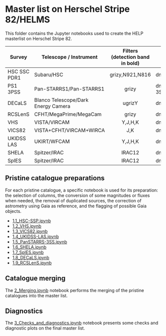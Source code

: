 # Master list on Herschel Stripe 82/HELMS

This folder contains the Jupyter notebooks used to create the HELP masterlist on
Herschel Stripe 82. 

| Survey     | Telescope / Instrument      |      Filters (detection band in bold)      | Location                    |
|------------|-----------------------------|:------------------------------------------:|-----------------------------|
| HSC SSC PDR1 | Subaru/HSC                |   grizy,N921,N816                          | dmu0_HSC                    |
| PS1 3PSS   | Pan-STARRS1/Pan-STARRS1     |   grizy                                    | dmu0_PanSTARRS1-3SS         |
| DECaLS     | Blanco Telescope/Dark Energy Camera| ugrizY                              | dmu0_DECaLS                 |
| RCSLenS    | CFHT/MegaPrime/MegaCam      |   grizy                                    | dmu0_RCSLenS                |
| VHS        | VISTA/VIRCAM                |   Y,J,H,K                                  | dmu0_VISTA-VHS              |
| VICS82     | VISTA+CFHT/VIRCAM+WIRCA     |   J,K                                      | dmu0_VICS82                 |
| UKIDSS LAS | UKIRT/WFCAM                 |   Y,J,H,K                                  | dmu0_UKIDSS-LAS             | 
| SHELA      | Spitzer/IRAC                |   IRAC12                                   | dmu0_SHELA                  |
| SpIES      | Spitzer/IRAC                |   IRAC12                                   | dmu0_SpIES                  |

## Pristine catalogue preparations

For each pristine catalogue, a specific notebook is used for its preparation:
the selection of columns, the conversion of some magnitudes or fluxes when
needed, the removal of duplicated sources, the correction of astrometry using
Gaia as reference, and the flagging of possible Gaia objects.

- [1.1_HSC-SSP.ipynb](1.1_HSC-SSP.ipynb) 
- [1.2_VHS.ipynb](1.2_VHS.ipynb) 
- [1.3_VICS82.ipynb](1.3_VICS82.ipynb)
- [1.4_UKIDSS-LAS.ipynb](1.4_UKIDSS-LAS.ipynb) 
- [1.5_PanSTARRS-3SS.ipynb](1.5_PanSTARRS-3SS.ipynb) 
- [1.6_SHELA.ipynb](1.6_SHELA.ipynb)
- [1.7_SpIES.ipynb](1.7_SpIES.ipynb)
- [1.8_DECaLS.ipynb](1.8_DECaLS.ipynb)
- [1.9_RCSLenS.ipynb](1.9_RCSLenS.ipynb)


## Catalogue merging

The [2_Merging.ipynb](2_Merging.ipynb) notebook performs the merging of the
pristine catalogues into the master list.

## Diagnostics

The [3_Checks_and_diagnostics.ipynb](3_Checks_and_diagnostics.ipynb) notebook
presents some checks and diagnostic plots on the final master list.
